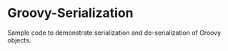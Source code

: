 # Groovy-Serialization

Sample code to demonstrate serialization and de-serialization of Groovy objects.
